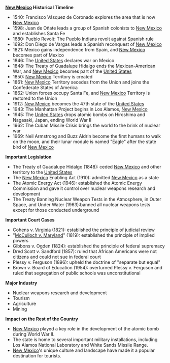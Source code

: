 **[New Mexico](./../New-Mexico/) Historical Timeline**
- 1540: Francisco Vásquez de Coronado explores the area that is now [New Mexico](./../New-Mexico/)
- 1598: Juan de Oñate leads a group of Spanish colonists to [New Mexico](./../New-Mexico/) and establishes Santa Fe
- 1680: Pueblo Revolt: The Pueblo Indians revolt against Spanish rule
- 1692: Don Diego de Vargas leads a Spanish reconquest of [New Mexico](./../New-Mexico/)
- 1821: Mexico gains independence from Spain, and [New Mexico](./../New-Mexico/) becomes part of Mexico
- 1846: The [United States](./../United-States/) declares war on Mexico
- 1848: The Treaty of Guadalupe Hidalgo ends the Mexican-American War, and [New Mexico](./../New-Mexico/) becomes part of the [United States](./../United-States/)
- 1850: [New Mexico](./../New-Mexico/) Territory is created
- 1861: [New Mexico](./../New-Mexico/) Territory secedes from the Union and joins the Confederate States of America
- 1862: Union forces occupy Santa Fe, and [New Mexico](./../New-Mexico/) Territory is restored to the Union
- 1912: [New Mexico](./../New-Mexico/) becomes the 47th state of the [United States](./../United-States/)
- 1943: The Manhattan Project begins in Los Alamos, [New Mexico](./../New-Mexico/)
- 1945: The [United States](./../United-States/) drops atomic bombs on Hiroshima and Nagasaki, Japan, ending World War II
- 1962: The Cuban Missile Crisis brings the world to the brink of nuclear war
- 1969: Neil Armstrong and Buzz Aldrin become the first humans to walk on the moon, and their lunar module is named "Eagle" after the state bird of [New Mexico](./../New-Mexico/)

**Important Legislation**
- The Treaty of Guadalupe Hidalgo (1848): ceded [New Mexico](./../New-Mexico/) and other territory to the [United States](./../United-States/)
- The [New Mexico](./../New-Mexico/) Enabling Act (1910): admitted [New Mexico](./../New-Mexico/) as a state
- The Atomic Energy Act (1946): established the Atomic Energy Commission and gave it control over nuclear weapons research and development
- The Treaty Banning Nuclear Weapon Tests in the Atmosphere, in Outer Space, and Under Water (1963):banned all nuclear weapons tests except for those conducted underground

**Important Court Cases**
- Cohens v. [Virginia](./../Virginia/) (1821): established the principle of judicial review
- "[McCulloch v. Maryland](./../McCulloch-v.-Maryland/)" (1819): established the principle of implied powers
- Gibbons v. Ogden (1824): established the principle of federal supremacy
- Dred Scott v. Sandford (1857): ruled that African Americans were not citizens and could not sue in federal court
- Plessy v. Ferguson (1896): upheld the doctrine of "separate but equal"
- Brown v. Board of Education (1954): overturned Plessy v. Ferguson and ruled that segregation of public schools was unconstitutional

**Major Industry**
- Nuclear weapons research and development
- Tourism
- Agriculture
- Mining

**Impact on the Rest of the Country**
- [New Mexico](./../New-Mexico/) played a key role in the development of the atomic bomb during World War II.
- The state is home to several important military installations, including Los Alamos National Laboratory and White Sands Missile Range.
- [New Mexico](./../New-Mexico/)'s unique culture and landscape have made it a popular destination for tourists.